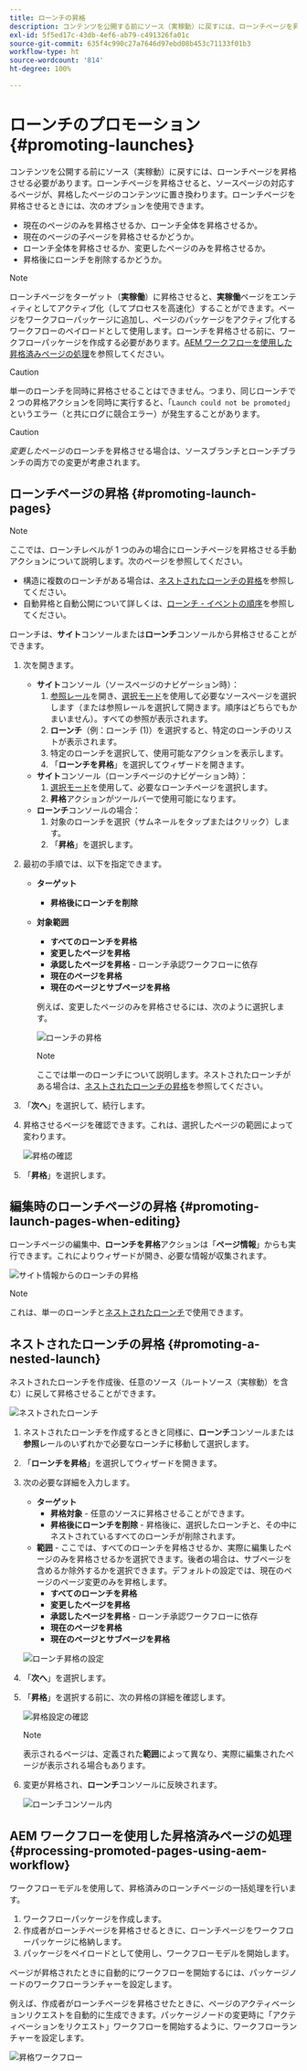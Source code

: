 ```yaml
---
title: ローンチの昇格
description: コンテンツを公開する前にソース（実稼動）に戻すには、ローンチページを昇格させる必要があります。
exl-id: 5f5ed17c-43db-4ef6-ab79-c491326fa01c
source-git-commit: 635f4c990c27a7646d97ebd08b453c71133f01b3
workflow-type: ht
source-wordcount: '814'
ht-degree: 100%

---
```


# ローンチのプロモーション {#promoting-launches}

コンテンツを公開する前にソース（実稼動）に戻すには、ローンチページを昇格させる必要があります。ローンチページを昇格させると、ソースページの対応するページが、昇格したページのコンテンツに置き換わります。ローンチページを昇格させるときには、次のオプションを使用できます。

* 現在のページのみを昇格させるか、ローンチ全体を昇格させるか。
* 現在のページの子ページを昇格させるかどうか。
* ローンチ全体を昇格させるか、変更したページのみを昇格させるか。
* 昇格後にローンチを削除するかどうか。

>[!NOTE]
>
>ローンチページをターゲット（**実稼働**）に昇格させると、**実稼働**&#x200B;ページをエンティティとしてアクティブ化（してプロセスを高速化）することができます。ページをワークフローパッケージに追加し、ページのパッケージをアクティブ化するワークフローのペイロードとして使用します。ローンチを昇格させる前に、ワークフローパッケージを作成する必要があります。[AEM ワークフローを使用した昇格済みページの処理](#processing-promoted-pages-using-aem-workflow)を参照してください。

>[!CAUTION]
>
>単一のローンチを同時に昇格させることはできません。つまり、同じローンチで 2 つの昇格アクションを同時に実行すると、「`Launch could not be promoted`」というエラー（と共にログに競合エラー）が発生することがあります。

>[!CAUTION]
>
>*変更した*&#x200B;ページのローンチを昇格させる場合は、ソースブランチとローンチブランチの両方での変更が考慮されます。

## ローンチページの昇格 {#promoting-launch-pages}

>[!NOTE]
>
>ここでは、ローンチレベルが 1 つのみの場合にローンチページを昇格させる手動アクションについて説明します。次のページを参照してください。
>
>* 構造に複数のローンチがある場合は、[ネストされたローンチの昇格](#promoting-a-nested-launch)を参照してください。
>* 自動昇格と自動公開について詳しくは、[ローンチ - イベントの順序](/help/sites-cloud/authoring/launches/overview.md#launches-the-order-of-events)を参照してください。
>

ローンチは、**サイト**&#x200B;コンソールまたは&#x200B;**ローンチ**&#x200B;コンソールから昇格させることができます。

1. 次を開きます。
   * **サイト**&#x200B;コンソール（ソースページのナビゲーション時）：
      1. [参照レール](/help/sites-cloud/authoring/fundamentals/environment-tools.md#references)を開き、[選択モード](/help/sites-cloud/authoring/getting-started/basic-handling.md)を使用して必要なソースページを選択します（または参照レールを選択して開きます。順序はどちらでもかまいません）。すべての参照が表示されます。
      1. **ローンチ**（例：ローンチ (1)）を選択すると、特定のローンチのリストが表示されます。
      1. 特定のローンチを選択して、使用可能なアクションを表示します。
      1. 「**ローンチを昇格**」を選択してウィザードを開きます。
   * **サイト**&#x200B;コンソール（ローンチページのナビゲーション時）：
      1. [選択モード](/help/sites-cloud/authoring/getting-started/basic-handling.md)を使用して、必要なローンチページを選択します。
      1. **昇格**&#x200B;アクションがツールバーで使用可能になります。
   * **ローンチ**&#x200B;コンソールの場合：
      1. 対象のローンチを選択（サムネールをタップまたはクリック）します。
      1. 「**昇格**」を選択します。
1. 最初の手順では、以下を指定できます。
   * **ターゲット**
      * **昇格後にローンチを削除**
   * **対象範囲**
      * **すべてのローンチを昇格**
      * **変更したページを昇格**
      * **承認したページを昇格** - ローンチ承認ワークフローに依存
      * **現在のページを昇格**
      * **現在のページとサブページを昇格**

     例えば、変更したページのみを昇格させるには、次のように選択します。

     ![ローンチの昇格](/help/sites-cloud/authoring/assets/launches-promote.png)

     >[!NOTE]
     >
     >ここでは単一のローンチについて説明します。ネストされたローンチがある場合は、[ネストされたローンチの昇格](#promoting-a-nested-launch)を参照してください。
1. 「**次へ**」を選択して、続行します。
1. 昇格させるページを確認できます。これは、選択したページの範囲によって変わります。

   ![昇格の確認](/help/sites-cloud/authoring/assets/launches-promote-review.png)

1. 「**昇格**」を選択します。

## 編集時のローンチページの昇格 {#promoting-launch-pages-when-editing}

ローンチページの編集中、**ローンチを昇格**&#x200B;アクションは「**ページ情報**」からも実行できます。これによりウィザードが開き、必要な情報が収集されます。

![サイト情報からのローンチの昇格](/help/sites-cloud/authoring/assets/launches-promote-page-info.png)

>[!NOTE]
>
>これは、単一のローンチと[ネストされたローンチ](#promoting-a-nested-launch)で使用できます。

## ネストされたローンチの昇格 {#promoting-a-nested-launch}

ネストされたローンチを作成後、任意のソース（ルートソース（実稼動）を含む）に戻して昇格させることができます。

![ネストされたローンチ](/help/sites-cloud/authoring/assets/launches-promoting-nested.png)

1. ネストされたローンチを作成するときと同様に、**ローンチ**&#x200B;コンソールまたは&#x200B;**参照**&#x200B;レールのいずれかで必要なローンチに移動して選択します。
1. 「**ローンチを昇格**」を選択してウィザードを開きます。
1. 次の必要な詳細を入力します。
   * **ターゲット**
      * **昇格対象** - 任意のソースに昇格させることができます。
      * **昇格後にローンチを削除** - 昇格後に、選択したローンチと、その中にネストされているすべてのローンチが削除されます。
   * **範囲** - ここでは、すべてのローンチを昇格させるか、実際に編集したページのみを昇格させるかを選択できます。後者の場合は、サブページを含めるか除外するかを選択できます。デフォルトの設定では、現在のページのページ変更のみを昇格します。
      * **すべてのローンチを昇格**
      * **変更したページを昇格**
      * **承認したページを昇格** - ローンチ承認ワークフローに依存
      * **現在のページを昇格**
      * **現在のページとサブページを昇格**

   ![ローンチ昇格の設定](/help/sites-cloud/authoring/assets/launches-promote-settings.png)

1. 「**次へ**」を選択します。
1. 「**昇格**」を選択する前に、次の昇格の詳細を確認します。

   ![昇格設定の確認](/help/sites-cloud/authoring/assets/launches-promote-review-2.png)

   >[!NOTE]
   >
   >表示されるページは、定義された&#x200B;**範囲**&#x200B;によって異なり、実際に編集されたページが表示される場合もあります。

1. 変更が昇格され、**ローンチ**&#x200B;コンソールに反映されます。

   ![ローンチコンソール内](/help/sites-cloud/authoring/assets/launches-console.png)

## AEM ワークフローを使用した昇格済みページの処理 {#processing-promoted-pages-using-aem-workflow}

ワークフローモデルを使用して、昇格済みのローンチページの一括処理を行います。

1. ワークフローパッケージを作成します。
1. 作成者がローンチページを昇格させるときに、ローンチページをワークフローパッケージに格納します。
1. パッケージをペイロードとして使用し、ワークフローモデルを開始します。

ページが昇格されたときに自動的にワークフローを開始するには、パッケージノードのワークフローランチャーを設定します。<!--To start a workflow automatically when pages are promoted, [configure a workflow launcher](/help/sites-administering/workflows-starting.md#workflows-launchers) for the package node.-->

例えば、作成者がローンチページを昇格させたときに、ページのアクティベーションリクエストを自動的に生成できます。パッケージノードの変更時に「アクティベーションをリクエスト」ワークフローを開始するように、ワークフローランチャーを設定します。

![昇格ワークフロー](/help/sites-cloud/authoring/assets/launches-create-workflow.png)
